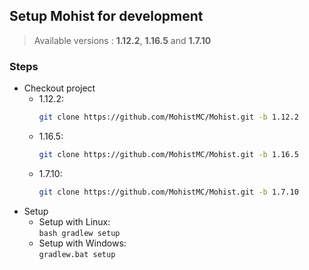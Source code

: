 ## Setup Mohist for development

> Available versions : **1.12.2**, **1.16.5** and **1.7.10**
### Steps
* Checkout project
  * 1.12.2:  
    ```bash
    git clone https://github.com/MohistMC/Mohist.git -b 1.12.2
    ```
  * 1.16.5:  
    ```bash
    git clone https://github.com/MohistMC/Mohist.git -b 1.16.5
    ```
  * 1.7.10:
    ```bash
    git clone https://github.com/MohistMC/Mohist.git -b 1.7.10
    ```
* Setup
  * Setup with Linux:  
    `bash gradlew setup`
  * Setup with Windows:  
    `gradlew.bat setup`
